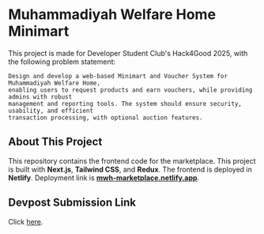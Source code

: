# Muhammadiyah Welfare Home Minimart

This project is made for Developer Student Club's Hack4Good 2025, with the following problem statement:

```
Design and develop a web-based Minimart and Voucher System for Muhammadiyah Welfare Home, 
enabling users to request products and earn vouchers, while providing admins with robust 
management and reporting tools. The system should ensure security, usability, and efficient 
transaction processing, with optional auction features.

```

## About This Project

This repository contains the frontend code for the marketplace. This project is built with **Next.js**, **Tailwind CSS**, and **Redux**. The frontend is deployed in **Netlify**. Deployment link is [**mwh-marketplace.netlify.app**](https://mwh-marketplace.netlify.app).

## Devpost Submission Link

Click [here](https://devpost.com/software/h4g-2025-team-yfz).

